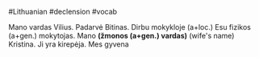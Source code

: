 #Lithuanian #declension #vocab 

Mano vardas Vilius. Padarvė Bitinas. Dirbu mokykloje (a+loc.) Esu fizikos (a+gen.) mokytojas. Mano __(žmonos (a+gen.) vardas)__ (wife's name) Kristina. Ji yra kirepėja. Mes gyvena
